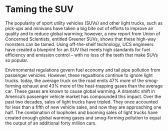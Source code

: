 # Taming the SUV
The popularity of sport utility vehicles (SUVs) and other light trucks, such as pick-ups and minivans have taken a big bite out of efforts to improve air quality and to reduce global warming; however, a new report from Union of Concerned Scientists, entitled Greener SUVs, shows that these high-way monsters can be tamed. Using off-the-shelf technology, UCS engineers have created a blueprint for an SUV that meets high standards for fuel efficiency and emission control – with no loss of the teeth that make SUVs so popular.

Envirnomental regulations govern fuel economy and tail pipe pollution from passenger vehicles.  However, these regualtions continue to ignore light trucks. today, the average truck on the road emits 47% more of the smog-forming exhaust and 43% more of the heat-trapping gases than the average car. These gases are known to cause global warming. A dramatic shift in America’s passenger vehicle market has compounded this impact. Over the past two decades, sales of light trucks have tripled. They once accounted for less than a fifth of new vehicle sales, and now they are approaching one half. The combination of loopholes and booming sales of light trucks have created enough global warming gases and smog-forming pollution to equal the output of an additional forty million cars.